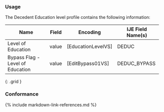 ### Usage

The Decedent Education level profile contains the following information:


| **Name** |  **Field**   |  **Encoding**  |  **IJE Field Name(s)**  |
| ---------------| ------------------------ | ------------- | ------------------- |
| Level of Education   | value  | [EducationLevelVS]  | DEDUC  |
| Bypass Flag - Level of Education   | value  | [EditBypass01VS]  | DEDUC_BYPASS  |
{: .grid }


### Conformance

{% include markdown-link-references.md %}
